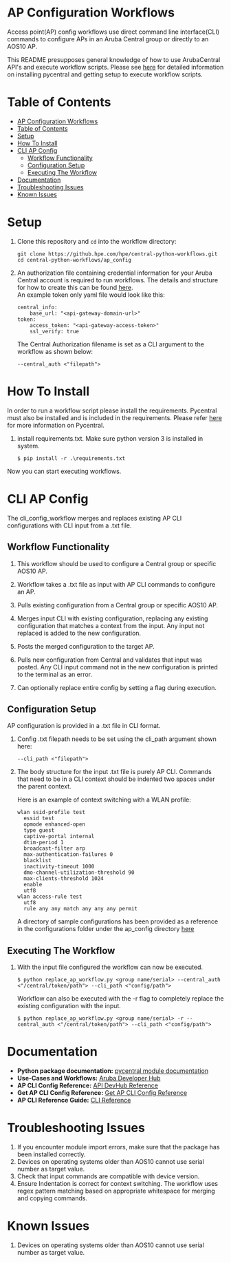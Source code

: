 # AP Configuration Workflows

Access point(AP) config workflows use direct command line interface(CLI) commands to configure APs in an Aruba Central group or directly to an AOS10 AP.

This README presupposes general knowledge of how to use ArubaCentral API's and execute workflow scripts.  Please see [here](https://github.com/aruba/pycentral/blob/master/README.md)
for detailed information on installing pycentral and getting setup to execute workflow scripts.

# Table of Contents
- [AP Configuration Workflows](#ap-configuration-workflows)
- [Table of Contents](#table-of-contents)
- [Setup](#setup)
- [How To Install](#how-to-install)
- [CLI AP Config](#cli-ap-config)
  - [Workflow Functionality](#workflow-functionality)
  - [Configuration Setup](#configuration-setup)
  - [Executing The Workflow](#executing-the-workflow)
- [Documentation](#documentation)
- [Troubleshooting Issues](#troubleshooting-issues)
- [Known Issues](#known-issues)


# Setup
1. Clone this repository and ```cd``` into the workflow directory:
   ```
   git clone https://github.hpe.com/hpe/central-python-workflows.git
   cd central-python-workflows/ap_config
   ```

2. An authorization file containing credential information for your Aruba Central account is required to run workflows.  The details and structure
for how to create this can be found [here](https://github.com/aruba/pycentral/tree/master/sample_scripts).  
    An example token only yaml file would look like this:
    ```
    central_info:
        base_url: "<api-gateway-domain-url>"
    token:
        access_token: "<api-gateway-access-token>"
        ssl_verify: true
    ```

    The Central Authorization filename is set as a CLI argument to the workflow as shown below:
    ```
    --central_auth <"filepath">
    ```
  

# How To Install
In order to run a workflow script please install the requirements.  Pycentral must also be installed and is included in the requirements.  Please refer [here](https://github.com/aruba/pycentral/blob/master/README.md) for more information on Pycentral.

1. install requirements.txt. Make sure python version 3 is installed in system.
    ```
    $ pip install -r .\requirements.txt
    ```

Now you can start executing workflows.


# CLI AP Config
The cli_config_workflow merges and replaces existing AP CLI configurations with CLI input from a .txt file. 

## Workflow Functionality

1. This workflow should be used to configure a Central group or specific AOS10 AP.
   
2. Workflow takes a .txt file as input with AP CLI commands to configure an AP.
   
3. Pulls existing configuration from a Central group or specific AOS10 AP. 
   
4. Merges input CLI with existing configuration, replacing any existing configuration that matches a context from the input.  Any input not replaced is added to the new configuration.
   
5. Posts the merged configuration to the target AP.

6. Pulls new configuration from Central and validates that input was posted.  Any CLI input command not in the new configuration is printed to the terminal as an error.

7. Can optionally replace entire config by setting a flag during execution. 

## Configuration Setup
AP configuration is provided in a .txt file in CLI format.
   
1. Config .txt filepath needs to be set using the cli_path argument shown here:
   ```
   --cli_path <"filepath">
   ```

2. The body structure for the input .txt file is purely AP CLI. Commands that need to be in a CLI context should be indented two spaces under the parent context.
    
    Here is an example of context switching with a WLAN profile:

    ```
    wlan ssid-profile test
      essid test
      opmode enhanced-open
      type guest
      captive-portal internal
      dtim-period 1
      broadcast-filter arp
      max-authentication-failures 0
      blacklist
      inactivity-timeout 1000
      dmo-channel-utilization-threshold 90
      max-clients-threshold 1024
      enable
      utf8
    wlan access-rule test
      utf8
      rule any any match any any any permit
    ```
   
    A directory of sample configurations has been provided as a reference in the configurations folder under the ap_config directory [here](https://github.com/aruba/central-python-workflows/tree/main/ap_config/configurations)
   
## Executing The Workflow    
1. With the input file configured the workflow can now be executed.
    
    ```
    $ python replace_ap_workflow.py <group name/serial> --central_auth <"/central/token/path"> --cli_path <"config/path">
    ```

    Workflow can also be executed with the -r flag to completely replace the existing configuration with the input.
    ```
    $ python replace_ap_workflow.py <group name/serial> -r --central_auth <"/central/token/path"> --cli_path <"config/path">
    ```


# Documentation
* **Python package documentation:** [pycentral module documentation](https://pycentral.readthedocs.io/en/latest/)
* **Use-Cases and Workflows:** [Aruba Developer Hub](https://developer.arubanetworks.com/aruba-central)
* **AP CLI Config Reference:** [API DevHub Reference](https://developer.arubanetworks.com/aruba-central/reference/apiap_clisupdate_configuration_clis)
* **Get AP CLI Config Reference:** [Get AP CLI Config Reference](https://developer.arubanetworks.com/aruba-central/reference/apiap_clisget_configuration_clis)
* **AP CLI Reference Guide:** [CLI Reference](https://www.arubanetworks.com/techdocs/AOS_10.x_Books/AOS10_CLI_Guide.pdf)

# Troubleshooting Issues
1. If you encounter module import errors, make sure that the package has been installed correctly.
2. Devices on operating systems older than AOS10 cannot use serial number as target value.
3. Check that input commands are compatible with device version.
4. Ensure Indentation is correct for context switching. The workflow uses regex pattern matching based on appropriate whitespace for merging and copying commands.

# Known Issues
1. Devices on operating systems older than AOS10 cannot use serial number as target value.
